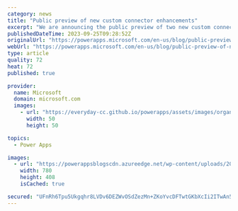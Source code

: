 ```yaml
---
category: news
title: "Public preview of new custom connector enhancements"
excerpt: "We are announcing the public preview of two new custom connector enhancements including service principal authentication support as well as the ability to use environment variables in policies. "
publishedDateTime: 2023-09-25T09:28:52Z
originalUrl: "https://powerapps.microsoft.com/en-us/blog/public-preview-of-new-custom-connector-enhancements/"
webUrl: "https://powerapps.microsoft.com/en-us/blog/public-preview-of-new-custom-connector-enhancements/"
type: article
quality: 72
heat: 72
published: true

provider:
  name: Microsoft
  domain: microsoft.com
  images:
    - url: "https://everyday-cc.github.io/powerapps/assets/images/organizations/microsoft.com-50x50.jpg"
      width: 50
      height: 50

topics:
  - Power Apps

images:
  - url: "https://powerappsblogscdn.azureedge.net/wp-content/uploads/2023/09/EnableServicePrincipalAuth.png"
    width: 780
    height: 408
    isCached: true

secured: "UFnRh6Tpu5Ukgqhr8LVDv6DEZWvOSdZezMn+ZKoYvcDFTwtGKbXcIi2ITwAn5cIAOWPFszb0DA+pBCzuqF/NpQOhf9MWIKLXmFbzzvk7bz6md2lfAxAtAxMjKBwm3LiBzzLz3L7J1B18Dy5XOLiYn6N9NGarruyX7CgFZ/wwbswfH4UzE2aw2WmBNb6g++Pku4edAVVBvZLnpDXgflRYvpTYGnrnXCEfJnIAWwASb1lQoqt0s1BVxUBmhcC5EB3p63dDbHJhmZ6SOO+Zd7F/n4zPFdFqM3vLeVS+RcvQY/CtmUXXqrXcQ0pEy+wmq+TRNOy9hjBFjBkglIaYYqCbNcXbVEkDTkzXaWqgPL4hbrc=;2JWN5jw+DAkFv+OT19XgEQ=="
---
```


